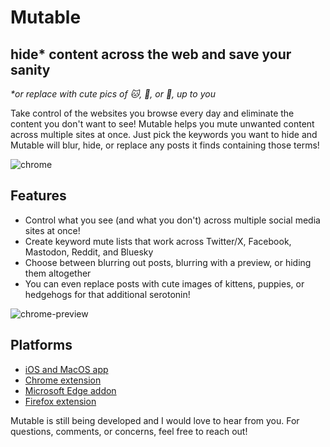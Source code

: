 # Mutable

## hide* content across the web and save your sanity

_*or replace with cute pics of 🐱, 🐶, or 🦔, up to you_


Take control of the websites you browse every day and eliminate the content you don't want to see! Mutable helps you mute unwanted content across multiple sites at once. Just pick the keywords you want to hide and Mutable will blur, hide, or replace any posts it finds containing those terms!

![chrome](https://github.com/IdreesInc/Mutable/assets/4875804/343607f2-f8b2-43bd-b43c-f3f1ee53af39)


## Features

- Control what you see (and what you don't) across multiple social media sites at once!
- Create keyword mute lists that work across Twitter/X, Facebook, Mastodon, Reddit, and Bluesky
- Choose between blurring out posts, blurring with a preview, or hiding them altogether
- You can even replace posts with cute images of kittens, puppies, or hedgehogs for that additional serotonin!

![chrome-preview](https://github.com/IdreesInc/Mutable/assets/4875804/f28a5c43-6e16-486e-bc67-6b5f840d9562)

## Platforms

- [iOS and MacOS app](https://apps.apple.com/app/id6462700419)
- [Chrome extension](https://chrome.google.com/webstore/detail/mutable/daniknejbbnjhfmcgolfpaedkpcfkaop)
- [Microsoft Edge addon](https://microsoftedge.microsoft.com/addons/detail/mutable/eljpclpdfpmlicjlldnfeehfpfhljgbf)
- [Firefox extension](https://addons.mozilla.org/en-US/firefox/addon/mutable/)

Mutable is still being developed and I would love to hear from you. For questions, comments, or concerns, feel free to reach out!
